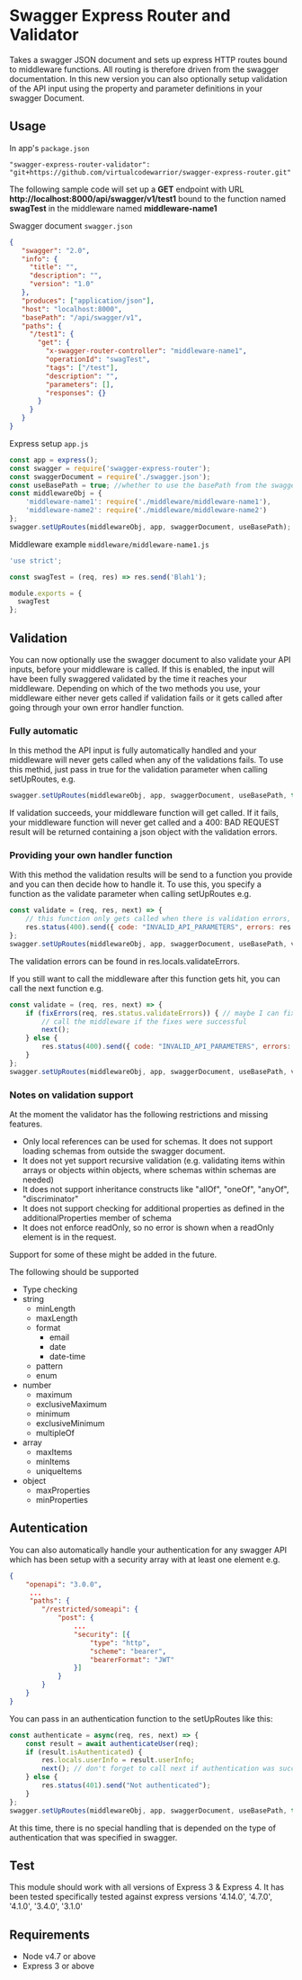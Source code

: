 # Swagger Express Router and Validator

Takes a swagger JSON document and sets up express HTTP routes bound to middleware functions. All routing is therefore driven from the swagger documentation. In this new version you can also optionally setup validation of the API input using the property and parameter definitions in your swagger Document.

## Usage

In app's `package.json`

    "swagger-express-router-validator": "git+https://github.com/virtualcodewarrior/swagger-express-router.git"

The following sample code will set up a **GET** endpoint with URL **http://localhost:8000/api/swagger/v1/test1** bound to the function named **swagTest** in the middleware named **middleware-name1**

Swagger document `swagger.json`

```json
{
   "swagger": "2.0",
   "info": {
     "title": "",
     "description": "",
     "version": "1.0"
   },
   "produces": ["application/json"],
   "host": "localhost:8000",
   "basePath": "/api/swagger/v1",
   "paths": {
     "/test1": {
       "get": {
         "x-swagger-router-controller": "middleware-name1",
         "operationId": "swagTest",
         "tags": ["/test"],
         "description": "",
         "parameters": [],
         "responses": {}
       }
     }
   }
}
```
Express setup `app.js`
```javascript
const app = express();
const swagger = require('swagger-express-router');
const swaggerDocument = require('./swagger.json');
const useBasePath = true; //whether to use the basePath from the swagger document when setting up the routes (defaults to false)
const middlewareObj = {
    'middleware-name1': require('./middleware/middleware-name1'),
    'middleware-name2': require('./middleware/middleware-name2')
};
swagger.setUpRoutes(middlewareObj, app, swaggerDocument, useBasePath);
```

Middleware example `middleware/middleware-name1.js`
```javascript
'use strict';

const swagTest = (req, res) => res.send('Blah1');

module.exports = {
  swagTest
};
```
## Validation
You can now optionally use the swagger document to also validate your API inputs, before your middleware is called.
If this is enabled, the input will have been fully swaggered validated by the time it reaches your middleware. Depending on which of the two methods you use,
your middleware either never gets called if validation fails or it gets called after going through your own error handler function.

### Fully automatic
In this method the API input is fully automatically handled and your middleware will never gets called when any of the validations fails.
To use this methid, just pass in true for the validation parameter when calling setUpRoutes, e.g. 
```javascript
swagger.setUpRoutes(middlewareObj, app, swaggerDocument, useBasePath, true);
```
If validation succeeds, your middleware function will get called. If it fails, your middleware function will never get called and a 400: BAD REQUEST result will be returned containing a json object with the validation errors.

### Providing your own handler function
With this method the validation results will be send to a function you provide and you can then decide how to handle it. 
To use this, you specify a function as the validate parameter when calling setUpRoutes e.g.
```javascript
const validate = (req, res, next) => {
    // this function only gets called when there is validation errors, in this case we return a bad request result when validation errors occurred
    res.status(400).send({ code: "INVALID_API_PARAMETERS", errors: res.locals.validateErrors });
};
swagger.setUpRoutes(middlewareObj, app, swaggerDocument, useBasePath, validate);
```
The validation errors can be found in res.locals.validateErrors.

If you still want to call the middleware after this function gets hit, you can call the next function e.g.
```javascript
const validate = (req, res, next) => {
	if (fixErrors(req, res.status.validateErrors)) { // maybe I can fix some of the errors here
		// call the middleware if the fixes were successful
		next();
	} else {
        res.status(400).send({ code: "INVALID_API_PARAMETERS", errors: res.locals.validateErrors });
	}
};
swagger.setUpRoutes(middlewareObj, app, swaggerDocument, useBasePath, validate);
```
### Notes on validation support
At the moment the validator has the following restrictions and missing features.
* Only local references can be used for schemas. It does not support loading schemas from outside the swagger document.
* It does not yet support recursive validation (e.g. validating items within arrays or objects within objects, where schemas within schemas are needed)
* It does not support inheritance constructs like "allOf", "oneOf", "anyOf", "discriminator"
* It does not support checking for additional properties as defined in the additionalProperties member of schema
* It does not enforce readOnly, so no error is shown when a readOnly element is in the request.

Support for some of these might be added in the future. 

The following should be supported
* Type checking
* string 
    * minLength
    * maxLength
    * format
        * email
        * date
        * date-time
    * pattern
    * enum
* number
    * maximum
    * exclusiveMaximum
    * minimum
    * exclusiveMinimum
    * multipleOf
* array
    * maxItems
    * minItems
    * uniqueItems
* object
    * maxProperties
    * minProperties

## Autentication
You can also automatically handle your authentication for any swagger API which has been setup with a security array with at least one element e.g.
```json
{
    "openapi": "3.0.0",
     ...
     "paths": {
        "/restricted/someapi": {
            "post": {
                ...
                "security": [{
                    "type": "http",
                    "scheme": "bearer",
                    "bearerFormat": "JWT"
                }]
            }
        }   
    }
}
```
You can pass in an authentication function to the setUpRoutes like this:
```javascript
const authenticate = async(req, res, next) => {
	const result = await authenticateUser(req);
	if (result.isAuthenticated) {
		res.locals.userInfo = result.userInfo;
		next(); // don't forget to call next if authentication was successful, so the next middleware function will be called
	} else {
		res.status(401).send("Not authenticated");
	}
};
swagger.setUpRoutes(middlewareObj, app, swaggerDocument, useBasePath, true, authenticate);
```
At this time, there is no special handling that is depended on the type of authentication that was specified in swagger.

## Test

This module should work with all versions of Express 3 & Express 4. It has been tested specifically tested against express versions '4.14.0', '4.7.0', '4.1.0', '3.4.0', '3.1.0'

## Requirements

* Node v4.7 or above
* Express 3 or above
